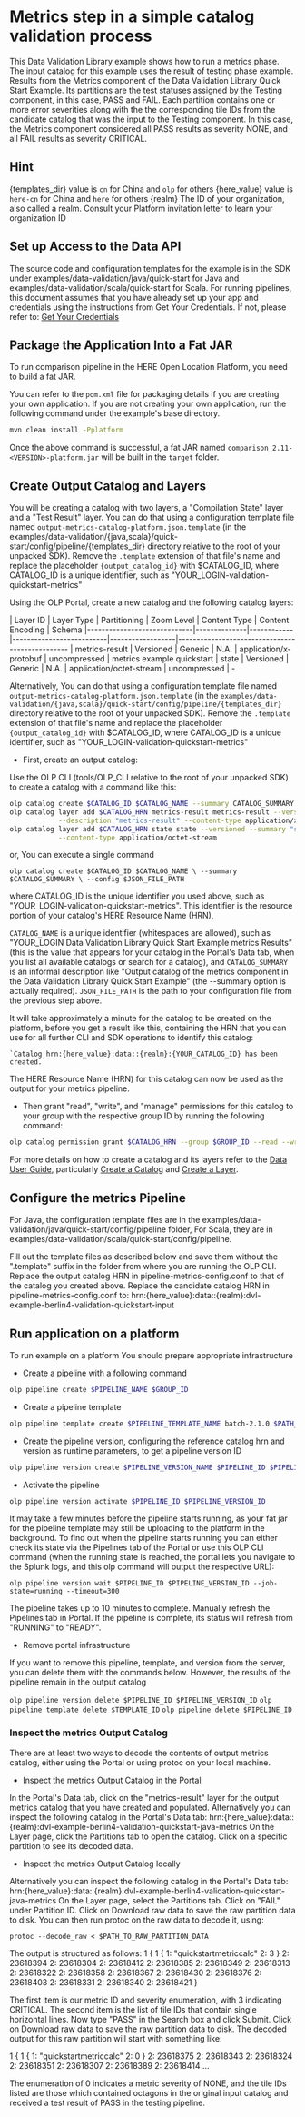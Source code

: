 # Metrics step in a simple catalog validation process

This Data Validation Library example shows how to run a metrics phase.
The input catalog for this example uses the result of testing phase example.
Results from the Metrics component of the Data Validation Library Quick Start Example. Its partitions are the test statuses assigned by the Testing component, in this case, PASS and FAIL.
Each partition contains one or more error severities along with the the corresponding tile IDs from the candidate catalog that was the input to the Testing component.
In this case, the Metrics component considered all PASS results as severity NONE, and all FAIL results as severity CRITICAL.

## Hint
{templates_dir}     value is `cn` for China and `olp` for others
{here_value}        value is `here-cn` for China and `here` for others
{realm}             The ID of your organization, also called a realm. Consult your Platform invitation
letter to learn your organization ID

## Set up Access to the Data API

The source code and configuration templates for the example is in the SDK under examples/data-validation/java/quick-start for Java and examples/data-validation/scala/quick-start for Scala.
For running pipelines, this document assumes that you have already set up your app and credentials using the instructions from Get Your Credentials.
If not, please refer to:
[Get Your Credentials](https://developer.here.com/olp/documentation/data-validation-library/content/dev_guide/topics/credentials.html)

## Package the Application Into a Fat JAR

To run comparison pipeline in the HERE Open Location Platform, you need to build a fat JAR.

You can refer to the `pom.xml` file for packaging details if you are creating your own application. If you are not creating your own application, run the following command under the example's base directory.
```bash
mvn clean install -Pplatform
```

Once the above command is successful, a fat JAR named `comparison_2.11-<VERSION>-platform.jar` will be built in the `target` folder.

## Create Output Catalog and Layers

You will be creating a catalog with two layers, a "Compilation State" layer and a "Test Result" layer.
You can do that using a configuration template file named `output-metrics-catalog-platform.json.template`
(in the examples/data-validation/{java,scala}/quick-start/config/pipeline/{templates_dir} directory relative to the root of your unpacked SDK).
Remove the `.template` extension of that file's name and replace the placeholder `{output_catalog_id}` with $CATALOG_ID,
where CATALOG_ID is a unique identifier, such as "YOUR_LOGIN-validation-quickstart-metrics"

Using the OLP Portal, create a new catalog and the following catalog layers:

| Layer ID       | Layer Type | Partitioning | Zoom Level | Content Type             | Content Encoding | Schema
|-----------------------------|--------------|------------|--------------------------|------------------|------------------------------------------------
| metrics-result | Versioned  | Generic      | N.A.       | application/x-protobuf   | uncompressed     | metrics example quickstart
| state          | Versioned  | Generic      | N.A.       | application/octet-stream | uncompressed     | -

Alternatively, You can do that using a configuration template file named `output-metrics-catalog-platform.json.template`
(in the `examples/data-validation/{java,scala}/quick-start/config/pipeline/{templates_dir}` directory relative to the root of your unpacked SDK).
Remove the `.template` extension of that file's name and replace the placeholder `{output_catalog_id}` with $CATALOG_ID,
where CATALOG_ID is a unique identifier, such as "YOUR_LOGIN-validation-quickstart-metrics"

* First, create an output catalog:

Use the OLP CLI (tools/OLP_CLI relative to the root of your unpacked SDK) to create a catalog with a command like this:

```bash
olp catalog create $CATALOG_ID $CATALOG_NAME --summary CATALOG_SUMMARY --description CATALOG_DESCRIPTION
olp catalog layer add $CATALOG_HRN metrics-result metrics-result --versioned --summary "metrics-result" \
            --description "metrics-result" --content-type application/x-protobuf
olp catalog layer add $CATALOG_HRN state state --versioned --summary "state" --description "state" \
            --content-type application/octet-stream
```

or, You can execute a single command

`olp catalog create $CATALOG_ID $CATALOG_NAME \
--summary $CATALOG_SUMMARY \
--config $JSON_FILE_PATH`

where CATALOG_ID is the unique identifier you used above, such as "YOUR_LOGIN-validation-quickstart-metrics". This identifier is the resource portion of your catalog's HERE Resource Name (HRN),

`CATALOG_NAME` is a unique identifier (whitespaces are allowed), such as "YOUR_LOGIN Data Validation Library Quick Start Example metrics Results"
(this is the value that appears for your catalog in the Portal's Data tab, when you list all available catalogs or search for a catalog), and
`CATALOG_SUMMARY` is an informal description like "Output catalog of the metrics component in the Data Validation Library Quick Start Example"
(the --summary option is actually required).
`JSON_FILE_PATH` is the path to your configuration file from the previous step above.

It will take approximately a minute for the catalog to be created on the platform, before you get a result like this,
containing the HRN that you can use for all further CLI and SDK operations to identify this catalog:

    `Catalog hrn:{here_value}:data::{realm}:{YOUR_CATALOG_ID} has been created.`
	
The HERE Resource Name (HRN) for this catalog can now be used as the output for your metrics pipeline.

* Then grant "read", "write", and "manage" permissions for this catalog to your group with the respective group ID by running the following command:

```bash
olp catalog permission grant $CATALOG_HRN --group $GROUP_ID --read --write --manage
```

For more details on how to create a catalog and its layers refer to the
[Data User Guide](https://developer.here.com/olp/documentation/data-user-guide/content/index.html), particularly
[Create a Catalog](https://developer.here.com/olp/documentation/data-user-guide/content/portal/catalog-creating.html) and
[Create a Layer](https://developer.here.com/olp/documentation/data-user-guide/content/portal/layer-creating.html).

## Configure the metrics Pipeline

For Java, the configuration template files are in the examples/data-validation/java/quick-start/config/pipeline folder, For Scala, they are in examples/data-validation/scala/quick-start/config/pipeline.

Fill out the template files as described below and save them without the ".template" suffix in the folder from where you are running the OLP CLI.
Replace the output catalog HRN in pipeline-metrics-config.conf to that of the catalog you created above.
Replace the candidate catalog HRN in pipeline-metrics-config.conf to: hrn:{here_value}:data::{realm}:dvl-example-berlin4-validation-quickstart-input

## Run application on a platform

To run example on a platform You should prepare appropriate infrastructure

* Create a pipeline with a following command

```bash
olp pipeline create $PIPELINE_NAME $GROUP_ID
```

* Create a pipeline template

```bash
olp pipeline template create $PIPELINE_TEMPLATE_NAME batch-2.1.0 $PATH_TO_JAR com.here.platform.data.validation.example.quickstart.metrics.java.Main $GROUP_ID --input-catalog-ids quickstarttesting
```

* Create the pipeline version, configuring the reference catalog hrn and version as runtime parameters, to get a pipeline version ID

```bash
olp pipeline version create $PIPELINE_VERSION_NAME $PIPELINE_ID $PIPELINE_TEMPLATE_ID "$PATH_TO_CONFIG_FOLDER/pipeline-metrics-config.conf"
```

* Activate the pipeline

```bash
olp pipeline version activate $PIPELINE_ID $PIPELINE_VERSION_ID
```

It may take a few minutes before the pipeline starts running, as your fat jar for the pipeline template may still be uploading to the platform in the background.
To find out when the pipeline starts running you can either check its state via the Pipelines tab of the Portal or use this OLP CLI command
(when the running state is reached, the portal lets you navigate to the Splunk logs, and this olp command will output the respective URL):

`olp pipeline version wait $PIPELINE_ID $PIPELINE_VERSION_ID --job-state=running --timeout=300`

The pipeline takes up to 10 minutes to complete. Manually refresh the Pipelines tab in Portal.
If the pipeline is complete, its status will refresh from "RUNNING" to "READY".

* Remove portal infrastructure

If you want to remove this pipeline, template, and version from the server, you can delete them with the commands below.
However, the results of the pipeline remain in the output catalog

`olp pipeline version delete $PIPELINE_ID $PIPELINE_VERSION_ID`
`olp pipeline template delete $TEMPLATE_ID`
`olp pipeline delete $PIPELINE_ID`

### Inspect the metrics Output Catalog

There are at least two ways to decode the contents of output metrics catalog, either using the Portal or using protoc on your local machine.

* Inspect the metrics Output Catalog in the Portal

In the Portal's Data tab, click on the "metrics-result" layer for the output metrics catalog that you have created and populated.
Alternatively you can inspect the following catalog in the Portal's Data tab: hrn:{here_value}:data::{realm}:dvl-example-berlin4-validation-quickstart-java-metrics
On the Layer page, click the Partitions tab to open the catalog.
Click on a specific partition to see its decoded data.

* Inspect the metrics Output Catalog locally

Alternatively you can inspect the following catalog in the Portal's Data tab: hrn:{here_value}:data::{realm}:dvl-example-berlin4-validation-quickstart-java-metrics
On the Layer page, select the Partitions tab. Click on "FAIL" under Partition ID.
Click on Download raw data to save the raw partition data to disk.
You can then run protoc on the raw data to decode it, using:

`protoc --decode_raw < $PATH_TO_RAW_PARTITION_DATA`

The output is structured as follows:
1 {
  1 {
    1: "quickstartmetriccalc"
    2: 3
  }
  2: 23618394
  2: 23618304
  2: 23618412
  2: 23618385
  2: 23618349
  2: 23618313
  2: 23618322
  2: 23618358
  2: 23618367
  2: 23618430
  2: 23618376
  2: 23618403
  2: 23618331
  2: 23618340
  2: 23618421
}

The first item is our metric ID and severity enumeration, with 3 indicating CRITICAL. The second item is the list of tile IDs that contain single horizontal lines.
Now type "PASS" in the Search box and click Submit.
Click on Download raw data to save the raw partition data to disk.
The decoded output for this raw partition will start with something like:

1 {
  1 {
    1: "quickstartmetriccalc"
    2: 0
  }
  2: 23618375
  2: 23618343
  2: 23618324
  2: 23618351
  2: 23618307
  2: 23618389
  2: 23618414
  ...

The enumeration of 0 indicates a metric severity of NONE, and the tile IDs listed are those which contained octagons in the original input catalog and received a test result of PASS in the testing pipeline.